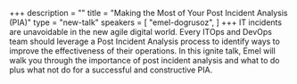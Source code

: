 +++
description = ""
title = "Making the Most of Your Post Incident Analysis (PIA)"
type = "new-talk"
speakers = [
        "emel-dogrusoz",
]
+++
IT incidents are unavoidable in the new agile digital world. Every ITOps and DevOps team should leverage a Post Incident Analysis process to identify ways to improve the effectiveness of their operations. In this ignite talk, Emel will walk you through the importance of post incident analysis and what to do plus what not do for a successful and constructive PIA.